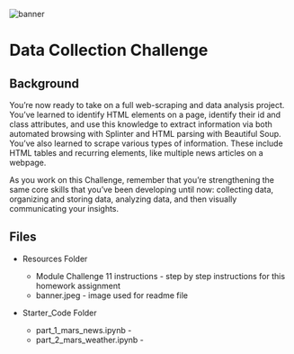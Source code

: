 ![banner](https://github.com/MidnightAlex6/Data-Collection-Challenge/assets/126301312/492091c7-9475-490d-9898-45ad28189089)

# Data Collection Challenge

## Background

You’re now ready to take on a full web-scraping and data analysis project. You’ve learned to identify HTML elements on a page, identify their id and class attributes, and use this knowledge to extract information via both automated browsing with Splinter and HTML parsing with Beautiful Soup. You’ve also learned to scrape various types of information. These include HTML tables and recurring elements, like multiple news articles on a webpage.

As you work on this Challenge, remember that you’re strengthening the same core skills that you’ve been developing until now: collecting data, organizing and storing data, analyzing data, and then visually communicating your insights.

## Files

  * Resources Folder
    - Module Challenge 11 instructions - step by step instructions for this homework assignment
    - banner.jpeg - image used for readme file

  * Starter_Code Folder
    - part_1_mars_news.ipynb - 
    - part_2_mars_weather.ipynb - 
  
